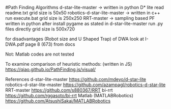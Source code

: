 #Path Finding Algorithms
d-star-lite-master -> written in python D* lite read readme.txt grid size is 50x50
robotics-d-star-lite-master -> written in c++ run execute.bat grid size is 250x250
RRT-master -> sampling based PF written in python after install pygame as stated in d-star-lite-master run .py files directly grid size is 500x720

for disadvantages (Robot size and U Shaped Trap) of DWA look at I-DWA.pdf page 8 (673) from docs 

Not: Matlab codes are not tested

To examine comparison of heuristic methods: (written in JS)
https://qiao.github.io/PathFinding.js/visual/

References
d-star-lite-master
https://github.com/mdeyo/d-star-lite
robotics-d-star-lite-master
https://github.com/azampagl/robotics-d-star-lite
RRT-master
https://github.com/s880367/RRT
bi-rrt
https://github.com/rggasoto/bi-rrt
Matlab (MATLABRobotics)
https://github.com/AtsushiSakai/MATLABRobotics